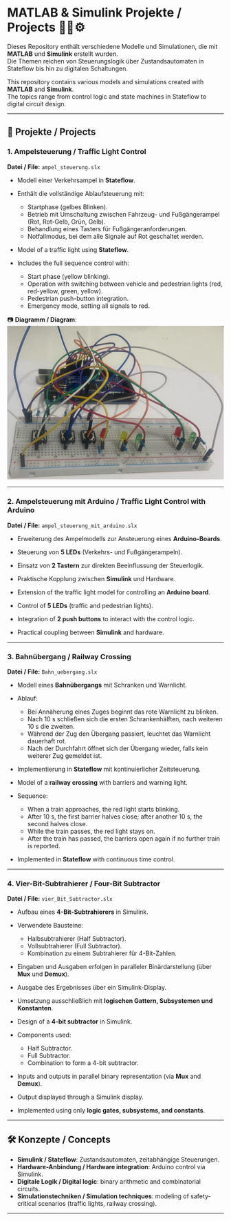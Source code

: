 # MATLAB & Simulink Projekte / Projects 🚦🚂⚙️

Dieses Repository enthält verschiedene Modelle und Simulationen, die mit **MATLAB** und **Simulink** erstellt wurden.  
Die Themen reichen von Steuerungslogik über Zustandsautomaten in Stateflow bis hin zu digitalen Schaltungen.  

This repository contains various models and simulations created with **MATLAB** and **Simulink**.  
The topics range from control logic and state machines in Stateflow to digital circuit design.

---

## 📂 Projekte / Projects

### 1. Ampelsteuerung / Traffic Light Control
**Datei / File:** `ampel_steuerung.slx`  

- Modell einer Verkehrsampel in **Stateflow**.  
- Enthält die vollständige Ablaufsteuerung mit:  
  - Startphase (gelbes Blinken).  
  - Betrieb mit Umschaltung zwischen Fahrzeug- und Fußgängerampel (Rot, Rot-Gelb, Grün, Gelb).  
  - Behandlung eines Tasters für Fußgängeranforderungen.  
  - Notfallmodus, bei dem alle Signale auf Rot geschaltet werden.  

- Model of a traffic light using **Stateflow**.  
- Includes the full sequence control with:  
  - Start phase (yellow blinking).  
  - Operation with switching between vehicle and pedestrian lights (red, red-yellow, green, yellow).  
  - Pedestrian push-button integration.  
  - Emergency mode, setting all signals to red.  

📷 **Diagramm / Diagram**:  
![Ampelsteuerung Modell](images/ampel_steuerung.jpg) 

---

### 2. Ampelsteuerung mit Arduino / Traffic Light Control with Arduino
**Datei / File:** `ampel_steuerung_mit_arduino.slx`  

- Erweiterung des Ampelmodells zur Ansteuerung eines **Arduino-Boards**.  
- Steuerung von **5 LEDs** (Verkehrs- und Fußgängerampeln).  
- Einsatz von **2 Tastern** zur direkten Beeinflussung der Steuerlogik.  
- Praktische Kopplung zwischen **Simulink** und Hardware.  

- Extension of the traffic light model for controlling an **Arduino board**.  
- Control of **5 LEDs** (traffic and pedestrian lights).  
- Integration of **2 push buttons** to interact with the control logic.  
- Practical coupling between **Simulink** and hardware.  

---

### 3. Bahnübergang / Railway Crossing
**Datei / File:** `Bahn_uebergang.slx`  

- Modell eines **Bahnübergangs** mit Schranken und Warnlicht.  
- Ablauf:  
  - Bei Annäherung eines Zuges beginnt das rote Warnlicht zu blinken.  
  - Nach 10 s schließen sich die ersten Schrankenhälften, nach weiteren 10 s die zweiten.  
  - Während der Zug den Übergang passiert, leuchtet das Warnlicht dauerhaft rot.  
  - Nach der Durchfahrt öffnet sich der Übergang wieder, falls kein weiterer Zug gemeldet ist.  
- Implementierung in **Stateflow** mit kontinuierlicher Zeitsteuerung.  

- Model of a **railway crossing** with barriers and warning light.  
- Sequence:  
  - When a train approaches, the red light starts blinking.  
  - After 10 s, the first barrier halves close; after another 10 s, the second halves close.  
  - While the train passes, the red light stays on.  
  - After the train has passed, the barriers open again if no further train is reported.  
- Implemented in **Stateflow** with continuous time control.  

---

### 4. Vier-Bit-Subtrahierer / Four-Bit Subtractor
**Datei / File:** `vier_Bit_Subtractor.slx`  

- Aufbau eines **4-Bit-Subtrahierers** in Simulink.  
- Verwendete Bausteine:  
  - Halbsubtrahierer (Half Subtractor).  
  - Vollsubtrahierer (Full Subtractor).  
  - Kombination zu einem Subtrahierer für 4-Bit-Zahlen.  
- Eingaben und Ausgaben erfolgen in paralleler Binärdarstellung (über **Mux** und **Demux**).  
- Ausgabe des Ergebnisses über ein Simulink-Display.  
- Umsetzung ausschließlich mit **logischen Gattern, Subsystemen und Konstanten**.  

- Design of a **4-bit subtractor** in Simulink.  
- Components used:  
  - Half Subtractor.  
  - Full Subtractor.  
  - Combination to form a 4-bit subtractor.  
- Inputs and outputs in parallel binary representation (via **Mux** and **Demux**).  
- Output displayed through a Simulink display.  
- Implemented using only **logic gates, subsystems, and constants**.  

---

## 🛠️ Konzepte / Concepts
- **Simulink / Stateflow**: Zustandsautomaten, zeitabhängige Steuerungen.  
- **Hardware-Anbindung / Hardware integration**: Arduino control via Simulink.  
- **Digitale Logik / Digital logic**: binary arithmetic and combinatorial circuits.  
- **Simulationstechniken / Simulation techniques**: modeling of safety-critical scenarios (traffic lights, railway crossing).  

---